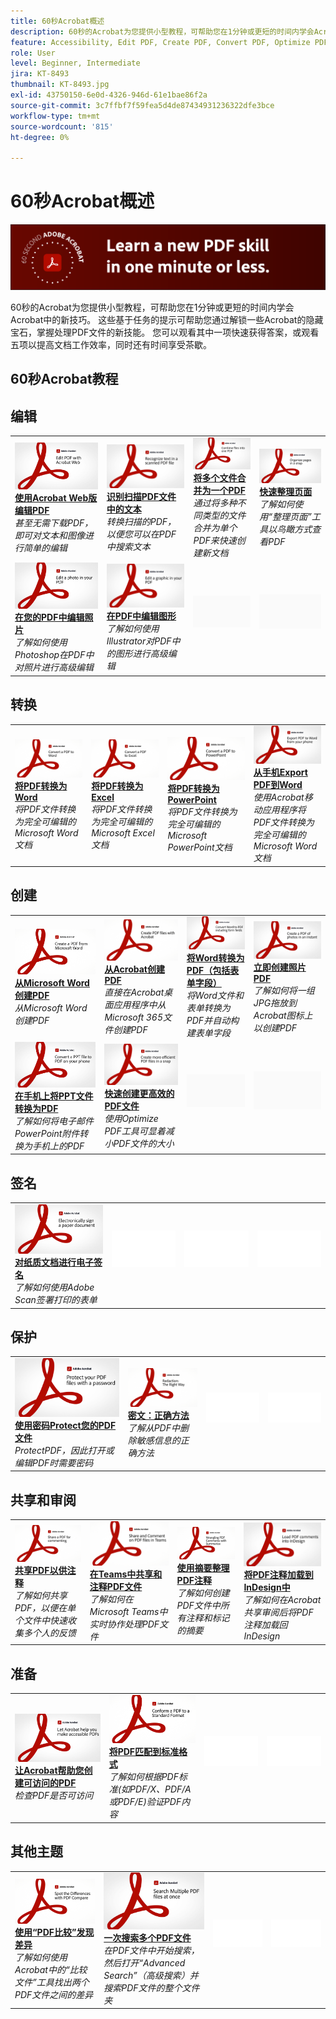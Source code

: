 ```yaml
---
title: 60秒Acrobat概述
description: 60秒的Acrobat为您提供小型教程，可帮助您在1分钟或更短的时间内学会Acrobat中的新技巧
feature: Accessibility, Edit PDF, Create PDF, Convert PDF, Optimize PDF, Sign, Security, Share, Collaboration
role: User
level: Beginner, Intermediate
jira: KT-8493
thumbnail: KT-8493.jpg
exl-id: 43750150-6e0d-4326-946d-61e1bae86f2a
source-git-commit: 3c7ffbf7f59fea5d4de87434931236322dfe3bce
workflow-type: tm+mt
source-wordcount: '815'
ht-degree: 0%

---
```


# 60秒Acrobat概述

![60秒Acrobat图像](../assets/Hero-60sec.png)

60秒的Acrobat为您提供小型教程，可帮助您在1分钟或更短的时间内学会Acrobat中的新技巧。 这些基于任务的提示可帮助您通过解锁一些Acrobat的隐藏宝石，掌握处理PDF文件的新技能。 您可以观看其中一项快速获得答案，或观看五项以提高文档工作效率，同时还有时间享受茶歇。

## 60秒Acrobat教程

## 编辑

<table style="table-layout:fixed">
<tr>
   <td>
    <a href="edit.md">
      <img alt="使用Acrobat Web版编辑PDF" src="../assets/60sec_Edit_1280.jpg" />
    </a>
    <div>
    <a href="edit.md"><strong>使用Acrobat Web版编辑PDF</strong></a>
    </div>
    <em>甚至无需下载PDF，即可对文本和图像进行简单的编辑</em>
    <br>
  </td>
  <td>
    <a href="textrecognition.md">
      <img alt="识别扫描PDF文件中的文本" src="../assets/60sec_Textrecognition_1280.jpg" />
    </a>
    <div>
     <a href="textrecognition.md"><strong>识别扫描PDF文件中的文本</strong></a>
    </div>
    <em>转换扫描的PDF，以便您可以在PDF中搜索文本</em>
    <br>
  </td>
  <td>
    <a href="combine-to-one-pdf.md">
      <img alt="将多个文件合并为一个PDF" src="../assets/60sec_Combine_1280.jpg" />
    </a>
    <div>
    <a href="combine-to-one-pdf.md"><strong>将多个文件合并为一个PDF</strong></a>
    </div>
    <em>通过将多种不同类型的文件合并为单个PDF来快速创建新文档</em>
    <br>
  </td>
   <td>
    <a href="organize.md">
      <img alt="快速整理页面" src="../assets/60sec_Organize_1280.jpg" />
    </a>
    <div>
    <a href="organize.md"><strong>快速整理页面</strong></a>
    </div>
    <em>了解如何使用“整理页面”工具以鸟瞰方式查看PDF</em>
    <br>
  </td>
</tr>
<tr>
  <td>
    <a href="editphoto.md">
      <img alt="在您的PDF中编辑照片" src="../assets/60sec_Editphoto_1280.jpg" />
    </a>
    <div>
    <a href="editphoto.md"><strong>在您的PDF中编辑照片</strong></a>
    </div>
    <em>了解如何使用Photoshop在PDF中对照片进行高级编辑</em>
    <br>
  </td>
  <td>
    <a href="editgraphic.md">
      <img alt="在PDF中编辑图形" src="../assets/60sec_Editgraphic_1280.jpg" />
    </a>
    <div>
    <a href="editgraphic.md"><strong>在PDF中编辑图形</strong></a>
    </div>
    <em>了解如何使用Illustrator对PDF中的图形进行高级编辑</em>
    <br>
  </td>
  <td>
      <img alt="间隔物" src="../assets/Grayspacer.png" />
        <div>
        <br>
  </td>
  <td>
      <img alt="间隔物" src="../assets/Grayspacer.png" />
        <div>
        <br>
  </td>
</tr>
</table>

## 转换

<table style="table-layout:fixed">
<tr>
  <td>
    <a href="convert-pdf-word.md">
      <img alt="将PDF转换为Word" src="../assets/60sec_convertword.png" />
    </a>
    <div>
    <a href="convert-pdf-word.md"><strong>将PDF转换为Word</strong></a>
    </div>
    <em>将PDF文件转换为完全可编辑的Microsoft Word文档</em>
    <br>
  </td>
 <td>
    <a href="convert-pdf-excel.md">
      <img alt="将PDF转换为Excel" src="../assets/60sec_convertexcel.png" />
    </a>
    <div>
    <a href="convert-pdf-excel.md"><strong>将PDF转换为Excel</strong></a>
    </div>
    <em>将PDF文件转换为完全可编辑的Microsoft Excel文档</em>
    <br>
  </td>
  <td>
    <a href="convert-pdf-powerpoint.md">
      <img alt="将PDF转换为PowerPoint" src="../assets/60sec_convertppt.png" />
    </a>
    <div>
    <a href="convert-pdf-powerpoint.md"><strong>将PDF转换为PowerPoint</strong></a>
    </div>
    <em>将PDF文件转换为完全可编辑的Microsoft PowerPoint文档</em>
    <br>
  </td>
  <td>
    <a href="exportwordphone.md">
      <img alt="从手机Export PDF到Word" src="../assets/60sec_Exportphone_1280.jpg" />
    </a>
    <div>
    <a href="exportwordphone.md"><strong>从手机Export PDF到Word</strong></a>
    </div>
    <em>使用Acrobat移动应用程序将PDF文件转换为完全可编辑的Microsoft Word文档</em>
    <br>
  </td>
</tr>
</table>

## 创建

<table style="table-layout:fixed">
<tr>
  <td>
    <a href="word-to-pdf.md">
      <img alt="从Microsoft Word创建PDF" src="../assets/60sec_createfromword.png" />
    </a>
    <div>
     <a href="word-to-pdf.md"><strong>从Microsoft Word创建PDF</strong></a>
    </div>
    <em>从Microsoft Word创建PDF</em>
    <br>
  </td>
  <td>
    <a href="create-from-acrobat.md">
      <img alt="从Acrobat创建PDF" src="../assets/60sec_createfromacrobat.png" />
    </a>
    <div>
     <a href="create-from-acrobat.md"><strong>从Acrobat创建PDF</strong></a>
    </div>
    <em>直接在Acrobat桌面应用程序中从Microsoft 365文件创建PDF</em>
    <br>
  </td>
  <td>
    <a href="wordform.md">
      <img alt="将Word转换为PDF（包括表单字段）" src="../assets/60sec_Wordform_1280.jpg" />
    </a>
    <div>
     <a href="wordform.md"><strong>将Word转换为PDF（包括表单字段）</strong></a>
    </div>
    <em>将Word文件和表单转换为PDF并自动构建表单字段</em>
    <br>
  </td>
  <td>
      <a href="photo.md">
        <img alt="立即创建照片PDF" src="../assets/60sec_Photo_1280.jpg" />
      </a>
      <div>
      <a href="photo.md"><strong>立即创建照片PDF</strong></a>
      </div>
      <em>了解如何将一组JPG拖放到Acrobat图标上以创建PDF</em>
      <br>
  </td>
</tr>
<tr>
  <td>
    <a href="phone.md">
      <img alt="在手机上将PPT文件转换为PDF" src="../assets/60sec_Phone_1280.jpg" />
    </a>
    <div>
    <a href="phone.md"><strong>在手机上将PPT文件转换为PDF</strong></a>
    </div>
    <em>了解如何将电子邮件PowerPoint附件转换为手机上的PDF</em>
    <br>
  </td>
  <td>
      <a href="optimize.md">
        <img alt="快速创建更高效的PDF文件" src="../assets/60sec_Optimize_1280.jpg" />
      </a>
      <div>
      <a href="optimize.md"><strong>快速创建更高效的PDF文件</strong></a>
      </div>
      <em>使用Optimize PDF工具可显着减小PDF文件的大小</em>
      <br>
  </td>
  <td>
      <img alt="间隔物" src="../assets/Grayspacer.png" />
        <div>
        <br>
  </td>
  <td>
      <img alt="间隔物" src="../assets/Grayspacer.png" />
        <div>
        <br>
  </td>
</tr>
</table>

## 签名

<table style="table-layout:fixed">
<tr>
  <td>
    <a href="sign.md">
      <img alt="对纸质文档进行电子签名" src="../assets/60sec_Sign_1280.jpg" />
    </a>
    <div>
    <a href="sign.md"><strong>对纸质文档进行电子签名</strong></a>
    </div>
    <em>了解如何使用Adobe Scan签署打印的表单</em>
    <br>
  </td>
  <td>
      <img alt="间隔物" src="../assets/Whitespacer.png" />
        <div>
        <br>
  </td>
  <td>
      <img alt="间隔物" src="../assets/Whitespacer.png" />
        <div>
        <br>
  </td>
  <td>
      <img alt="间隔物" src="../assets/Whitespacer.png" />
        <div>
        <br>
  </td>
</tr>
</table>

## 保护

<table style="table-layout:fixed">
<tr>
  <td>
    <a href="protect.md">
      <img alt="使用密码Protect您的PDF文件" src="../assets/60sec_Protect_1280.jpg" />
    </a>
    <div>
    <a href="protect.md"><strong>使用密码Protect您的PDF文件</strong></a>
    </div>
    <em>ProtectPDF，因此打开或编辑PDF时需要密码</em>
    <br>
  </td>
  <td>
    <a href="redaction.md">
      <img alt="密文：正确方法" src="../assets/60sec_redaction.png" />
    </a>
    <div>
    <a href="redaction.md"><strong>密文：正确方法</strong></a>
    </div>
    <em>了解从PDF中删除敏感信息的正确方法</em>
    <br>
  </td>
  <td>
      <img alt="间隔物" src="../assets/Whitespacer.png" />
        <div>
        <br>
  </td>
  <td>
      <img alt="间隔物" src="../assets/Whitespacer.png" />
        <div>
        <br>
  </td>
</tr>
</table>

## 共享和审阅

<table style="table-layout:fixed">
<tr>
  <td>
    <a href="share-comment.md">
      <img alt="共享PDF以供注释" src="../assets/60sec_sharecomment.png" />
    </a>
    <div>
    <a href="share-comment.md"><strong>共享PDF以供注释</strong></a>
    </div>
    <em>了解如何共享PDF，以便在单个文件中快速收集多个人的反馈</em>
    <br>
  </td>
  <td>
    <a href="share-comment-teams.md">
      <img alt="在Teams中共享和注释PDF文件" src="../assets/60sec_shareteams.png" />
    </a>
    <div>
    <a href="share-comment-teams.md"><strong>在Teams中共享和注释PDF文件</strong></a>
    </div>
    <em>了解如何在Microsoft Teams中实时协作处理PDF文件</em>
    <br>
  </td>
  <td>
    <a href="summarize-comments.md">
      <img alt="使用摘要整理PDF注释" src="../assets/60sec_summarize.png" />
    </a>
    <div>
    <a href="summarize-comments.md"><strong>使用摘要整理PDF注释</strong></a>
    </div>
    <em>了解如何创建PDF文件中所有注释和标记的摘要</em>
    <br>
  </td>
   <td>
    <a href="indesign.md">
      <img alt="将PDF注释加载到InDesign中" src="../assets/60sec_InDesign_1280.jpg" />
    </a>
    <div>
    <a href="indesign.md"><strong>将PDF注释加载到InDesign中</strong></a>
    </div>
    <em>了解如何在Acrobat共享审阅后将PDF注释加载回InDesign</em>
    <br>
  </td>
</tr>
</table>

## 准备

<table style="table-layout:fixed">
<tr>
  <td>
    <a href="accessible.md">
      <img alt="让Acrobat帮助您创建可访问的PDF" src="../assets/60sec_Accessible_1280.jpg" />
    </a>
    <div>
    <a href="accessible.md"><strong>让Acrobat帮助您创建可访问的PDF</strong></a>
    </div>
    <em>检查PDF是否可访问</em>
    <br>
  </td>
 <td>
    <a href="conform.md">
      <img alt="将PDF匹配到标准格式" src="../assets/60sec_standard.png" />
    </a>
    <div>
    <a href="conform.md"><strong>将PDF匹配到标准格式</strong></a>
    </div>
    <em>了解如何根据PDF标准(如PDF/X、PDF/A或PDF/E)验证PDF内容</em>
    <br>
  </td>
  <td>
      <img alt="间隔物" src="../assets/Whitespacer.png" />
        <div>
        <br>
  </td>
  <td>
      <img alt="间隔物" src="../assets/Whitespacer.png" />
        <div>
        <br>
  </td>
</tr>
</table>

## 其他主题

<table style="table-layout:fixed">
<tr>
  <td>
    <a href="compare.md">
      <img alt="使用“PDF比较”发现差异" src="../assets/60sec_compare.png" />
    </a>
    <div>
     <a href="compare.md"><strong>使用“PDF比较”发现差异</strong></a>
    </div>
    <em>了解如何使用Acrobat中的“比较文件”工具找出两个PDF文件之间的差异</em>
    <br>
  </td>
 <td>
    <a href="search.md">
      <img alt="一次搜索多个PDF文件" src="../assets/60sec_Search_1280.jpg" />
    </a>
    <div>
     <a href="search.md"><strong>一次搜索多个PDF文件</strong></a>
    </div>
    <em>在PDF文件中开始搜索，然后打开“Advanced Search”（高级搜索）并搜索PDF文件的整个文件夹</em>
    <br>
  </td>
  <td>
      <img alt="间隔物" src="../assets/Whitespacer.png" />
        <div>
        <br>
  </td>
  <td>
      <img alt="间隔物" src="../assets/Whitespacer.png" />
        <div>
        <br>
  </td>
</tr>
</table>